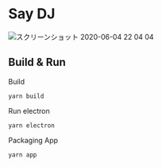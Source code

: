 # Say DJ

![スクリーンショット 2020-06-04 22 04 04](https://user-images.githubusercontent.com/236528/83767806-061dd380-a6b9-11ea-9f99-50ec8bc7618c.png)

## Build & Run

Build

```
yarn build
```

Run electron

```
yarn electron
```

Packaging App

```
yarn app
```
